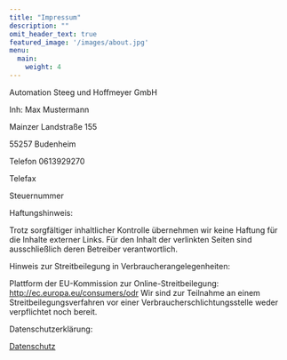 ```yaml
---
title: "Impressum"
description: ""
omit_header_text: true
featured_image: '/images/about.jpg'
menu:
  main:
    weight: 4
---
```


Automation Steeg und Hoffmeyer GmbH

Inh: Max Mustermann

Mainzer Landstraße 155

55257 Budenheim

Telefon 0613929270

Telefax 

Steuernummer


Haftungshinweis:

Trotz sorgfältiger inhaltlicher Kontrolle übernehmen wir keine Haftung für die Inhalte externer Links. Für den Inhalt der verlinkten Seiten sind ausschließlich deren Betreiber verantwortlich.

Hinweis zur Streitbeilegung in Verbraucherangelegenheiten:

Plattform der EU-Kommission zur Online-Streitbeilegung: http://ec.europa.eu/consumers/odr
Wir sind zur Teilnahme an einem Streitbeilegungsverfahren vor einer Verbraucherschlichtungsstelle weder verpflichtet noch bereit.

Datenschutzerklärung:

[Datenschutz](/datenschutz/)
